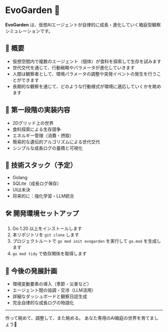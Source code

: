 # EvoGarden 🌱

**EvoGarden** は、仮想AIエージェントが自律的に成長・進化していく箱庭型観察シミュレーションです。

## 🧪 概要

- 仮想空間内で複数のエージェント（個体）が食料を探索して生存を試みます
- 世代交代を通じて、行動戦略やパラメータが進化していきます
- 人間は観察者として、環境パラメータの調整や突発イベントの発生を行うことができます
- 長期的な観察を通じて、どのような行動様式が環境に適応していくかを眺めます

## 🎯 第一段階の実装内容

- 2Dグリッド上の世界
- 食料探索による生存競争
- エネルギー管理（消費・摂取）
- 簡易的な遺伝的アルゴリズムによる世代交代
- シンプルな成長ログの蓄積と可視化

## 🔧 技術スタック（予定）

- Golang
- SQLite（成長ログ保存）
- UIは未決
- 将来的に：強化学習・LLM統合

## 🛠️ 開発環境セットアップ

1. Go 1.20 以上をインストールします
2. 本リポジトリを `git clone` します
3. プロジェクトルートで `go mod init evogarden` を実行して `go.mod` を生成します
4. `go mod tidy` で依存関係を取得します

## 🚀 今後の発展計画

- 環境変動要素の導入（季節・災害など）
- エージェント間の協調・交渉（LLM活用）
- 詳細なダッシュボードと観察日誌生成
- 完全自律的な成長ログの物語化

---

作って眺めて、調整して、また眺める。
あなた専用のAI箱庭の世界を育てましょう🌱
